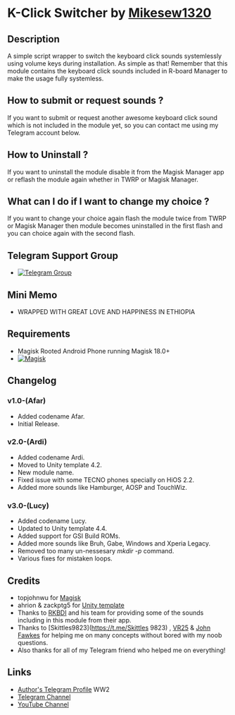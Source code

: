 # K-Click Switcher by [Mikesew1320](https://t.me/Mikesew1320)

## Description

A simple script wrapper to switch the keyboard click sounds systemlessly using volume keys during installation. As simple as that!
Remember that this module contains the keyboard click sounds included in R-board Manager to make the usage fully systemless.

## How to submit or request sounds ?

If you want to submit or request another awesome keyboard click sound which is not included in the module yet, so you can contact me using my Telegram account below. 

## How to Uninstall ?

If you want to uninstall the module disable it from the Magisk Manager app or reflash the module again whether in TWRP or Magisk Manager.

## What can I do if I want to change my choice ?

If you want to change your choice again flash the module twice from TWRP or Magisk Manager then module becomes uninstalled in the first flash and you can choice again with the second flash.

## Telegram Support Group
-   [![Telegram Group](https://img.shields.io/badge/Telegram-Group-blue.svg)](https://t.me/MGStoreEthiopiaG)

## Mini Memo

- WRAPPED WITH GREAT LOVE AND HAPPINESS IN ETHIOPIA

## Requirements
- Magisk Rooted Android Phone running Magisk 18.0+
- [![Magisk](https://img.shields.io/badge/Magisk-18%2B-00B39B.svg)](https://forum.xda-developers.com/apps/magisk/official-magisk-v7-universal-systemless-t3473445)  

## Changelog

### v1.0-(Afar)
- Added codename Afar.
- Initial Release.
  
### v2.0-(Ardi)
- Added codename Ardi.
- Moved to Unity template 4.2.
- New module name.
- Fixed issue with some TECNO phones specially on HiOS 2.2.
- Added more sounds like Hamburger, AOSP and TouchWiz.
  
### v3.0-(Lucy)
- Added codename Lucy.
- Updated to Unity template 4.4.
- Added support for GSI Build ROMs.
- Added more sounds like Bruh, Gabe, Windows and Xperia Legacy.
- Removed too many un-nessesary *mkdir -p* command.
- Various fixes for mistaken loops.

## Credits
- topjohnwu for [Magisk](https://github.com/topjohnwu/Magisk)
- ahrion & zackptg5 for [Unity template](https://github.com/Zackptg5/Unity)
- Thanks to [RKBDI](https://t.me/RKBDI) and his team for providing some of the sounds including in this module from their app.
- Thanks to [Skittles9823](https://t.me/Skittles 9823) , [VR25](https://t.me/vr25xda) & [John Fawkes](https://t.me/johnfawkes) for helping me on many concepts without bored with my noob questions.
- Also thanks for all of my Telegram friend who helped me on everything!
  
## Links
- [Author's Telegram Profile](https://t.me/Mikesew1320) WW2
- [Telegram Channel](https://t.me/MGStoreEthiopia)
- [YouTube Channel](https://www.youtube.com/channel/UCDzQAIZ9lAzKAkQHVrJHssA)
